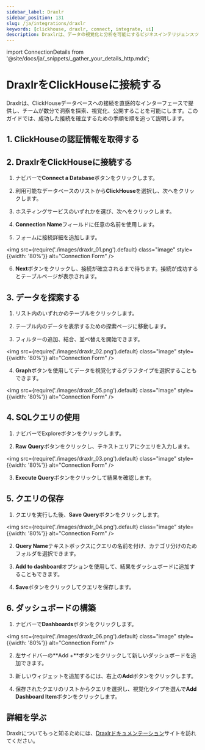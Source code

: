 ```yaml
---
sidebar_label: Draxlr
sidebar_position: 131
slug: /ja/integrations/draxlr
keywords: [clickhouse, draxlr, connect, integrate, ui]
description: Draxlrは、データの視覚化と分析を可能にするビジネスインテリジェンスツールです。
---
```

import ConnectionDetails from '@site/docs/ja/_snippets/_gather_your_details_http.mdx';

# DraxlrをClickHouseに接続する

Draxlrは、ClickHouseデータベースへの接続を直感的なインターフェースで提供し、チームが数分で洞察を探索、視覚化、公開することを可能にします。このガイドでは、成功した接続を確立するための手順を順を追って説明します。

## 1. ClickHouseの認証情報を取得する
<ConnectionDetails />

## 2. DraxlrをClickHouseに接続する

1. ナビバーで**Connect a Database**ボタンをクリックします。

2. 利用可能なデータベースのリストから**ClickHouse**を選択し、次へをクリックします。

3. ホスティングサービスのいずれかを選び、次へをクリックします。

4. **Connection Name**フィールドに任意の名前を使用します。

5. フォームに接続詳細を追加します。

  <img src={require('./images/draxlr_01.png').default} class="image" style={{width: '80%'}}  alt="Connection Form" />

6. **Next**ボタンをクリックし、接続が確立されるまで待ちます。接続が成功するとテーブルページが表示されます。

## 3. データを探索する

1. リスト内のいずれかのテーブルをクリックします。

2. テーブル内のデータを表示するための探索ページに移動します。

3. フィルターの追加、結合、並べ替えを開始できます。

  <img src={require('./images/draxlr_02.png').default} class="image" style={{width: '80%'}}  alt="Connection Form" />

4. **Graph**ボタンを使用してデータを視覚化するグラフタイプを選択することもできます。

  <img src={require('./images/draxlr_05.png').default} class="image" style={{width: '80%'}}  alt="Connection Form" />


## 4. SQLクエリの使用

1. ナビバーでExploreボタンをクリックします。

2. **Raw Query**ボタンをクリックし、テキストエリアにクエリを入力します。

  <img src={require('./images/draxlr_03.png').default} class="image" style={{width: '80%'}}  alt="Connection Form" />

3. **Execute Query**ボタンをクリックして結果を確認します。


## 5. クエリの保存

1. クエリを実行した後、**Save Query**ボタンをクリックします。

  <img src={require('./images/draxlr_04.png').default} class="image" style={{width: '80%'}}  alt="Connection Form" />

2. **Query Name**テキストボックスにクエリの名前を付け、カテゴリ分けのためフォルダを選択できます。

3. **Add to dashboard**オプションを使用して、結果をダッシュボードに追加することもできます。

4. **Save**ボタンをクリックしてクエリを保存します。


## 6. ダッシュボードの構築

1. ナビバーで**Dashboards**ボタンをクリックします。

  <img src={require('./images/draxlr_06.png').default} class="image" style={{width: '80%'}}  alt="Connection Form" />

2. 左サイドバーの**Add +**ボタンをクリックして新しいダッシュボードを追加できます。

3. 新しいウィジェットを追加するには、右上の**Add**ボタンをクリックします。

4. 保存されたクエリのリストからクエリを選択し、視覚化タイプを選んで**Add Dashboard Item**ボタンをクリックします。


## 詳細を学ぶ
Draxlrについてもっと知るためには、[Draxlrドキュメンテーション](https://draxlr.notion.site/draxlr/Draxlr-Docs-d228b23383f64d00a70836ff9643a928)サイトを訪れてください。
